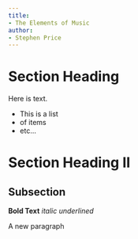 ```yaml
---
title:
- The Elements of Music
author:
- Stephen Price
---
```


# Section Heading

Here is text.

+ This is a list
+ of items
+ etc...

# Section Heading II

## Subsection
**Bold Text** *italic* _underlined_

A new paragraph

